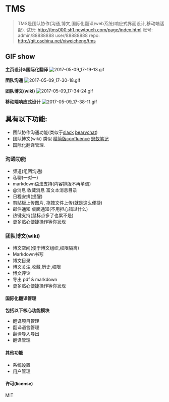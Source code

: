 # TMS
> TMS是团队协作(沟通,博文,国际化翻译)web系统(响应式界面设计,移动端适配).
> 试玩: http://tms000.sh1.newtouch.com/page/index.html
> 账号: admin/88888888  user/88888888
> repo: http://git.oschina.net/xiweicheng/tms

## GIF show
**主页设计&国际化翻译**
![2017-05-09_17-19-13.gif](https://xiweicheng.com/upload/img/0/9434031b-06bb-45a2-9098-de875b5a2b44.gif) 

**团队沟通**
![2017-05-09_17-30-18.gif](https://xiweicheng.com/upload/img/0/a7d92130-1343-46d7-ba46-3b4a2c5260f8.gif) 

**团队博文(wiki)**
![2017-05-09_17-34-24.gif](https://xiweicheng.com/upload/img/0/f58ac129-0917-43c8-90c7-6a9eaeb89245.gif) 

**移动端响应式设计**
![2017-05-09_17-38-11.gif](https://xiweicheng.com/upload/img/0/3691cc74-1740-4e71-8840-f252446cf2ce.gif) 

## 具有以下功能:
- 团队协作沟通功能(类似于[slack](https://slack.com/) [bearychat](https://bearychat.com/))
- 团队博文(wiki) 类似 [精简版confluence](http://baike.baidu.com/link?url=0TtAZuIP9nh31TCEQVSjtgS6-oUt9_M2mgdHu3XBSgF8DZR7u_Yv-XmUK3Yz133kx_2AhlFufEJhHJOgshXJJYst78ahDRto5NsSwWqdMBy) [蚂蚁笔记](https://leanote.com/)
- 国际化翻译管理.

### 沟通功能
- 频道(组团沟通)
- 私聊(一对一)
- markdown语法支持(内容排版不再单调)
- @消息 收藏消息 富文本消息目录
- 日程安排(提醒)
- 剪贴板上传图片, 拖拽文件上传(就是这么便捷)
- 邮件通知 桌面通知(不用担心错过什么)
- 热键支持(鼠标点多了也累不是)
- 更多贴心便捷操作等你发现

### 团队博文(wiki)
- 博文空间(便于博文组织,权限隔离)
- Markdown书写
- 博文目录
- 博文关注,收藏,历史,权限
- 博文评论
- 导出 pdf & markdown
- 更多贴心便捷操作等你发现


#### 国际化翻译管理
**包括以下核心功能模块**
- 翻译项目管理
- 翻译语言管理
- 翻译导入导出
- 翻译管理

#### 其他功能
- 系统设置
- 用户管理

#### 许可(license)
MIT